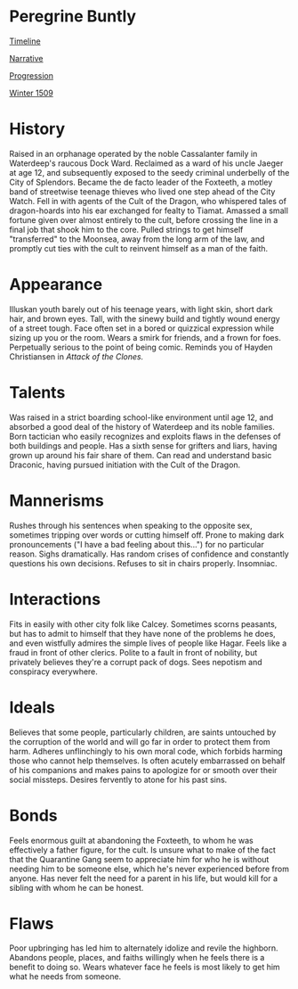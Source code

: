 # Peregrine Buntly

[Timeline](Timeline.md)

[Narrative](Narrative.md)

[Progression](Progression.md)

[Winter 1509](Winter%201509.md)

# History

Raised in an orphanage operated by the noble Cassalanter family in Waterdeep's raucous Dock Ward. Reclaimed as a ward of his uncle Jaeger at age 12, and subsequently exposed to the seedy criminal underbelly of the City of Splendors. Became the de facto leader of the Foxteeth, a motley band of streetwise teenage thieves who lived one step ahead of the City Watch. Fell in with agents of the Cult of the Dragon, who whispered tales of dragon-hoards into his ear exchanged for fealty to Tiamat. Amassed a small fortune given over almost entirely to the cult, before crossing the line in a final job that shook him to the core. Pulled strings to get himself "transferred" to the Moonsea, away from the long arm of the law, and promptly cut ties with the cult to reinvent himself as a man of the faith.

# Appearance

Illuskan youth barely out of his teenage years, with light skin, short dark hair, and brown eyes. Tall, with the sinewy build and tightly wound energy of a street tough. Face often set in a bored or quizzical expression while sizing up you or the room. Wears a smirk for friends, and a frown for foes. Perpetually serious to the point of being comic. Reminds you of Hayden Christiansen in *Attack of the Clones.*

# Talents

Was raised in a strict boarding school-like environment until age 12, and absorbed a good deal of the history of Waterdeep and its noble families. Born tactician who easily recognizes and exploits flaws in the defenses of both buildings and people. Has a sixth sense for grifters and liars, having grown up around his fair share of them. Can read and understand basic Draconic, having pursued initiation with the Cult of the Dragon.

# Mannerisms

Rushes through his sentences when speaking to the opposite sex, sometimes tripping over words or cutting himself off. Prone to making dark pronouncements ("I have a bad feeling about this...") for no particular reason. Sighs dramatically. Has random crises of confidence and constantly questions his own decisions. Refuses to sit in chairs properly. Insomniac.

# Interactions

Fits in easily with other city folk like Calcey. Sometimes scorns peasants, but has to admit to himself that they have none of the problems he does, and even wistfully admires the simple lives of people like Hagar. Feels like a fraud in front of other clerics. Polite to a fault in front of nobility, but privately believes they're a corrupt pack of dogs. Sees nepotism and conspiracy everywhere.

# Ideals

Believes that some people, particularly children, are saints untouched by the corruption of the world and will go far in order to protect them from harm. Adheres unflinchingly to his own moral code, which forbids harming those who cannot help themselves. Is often acutely embarrassed on behalf of his companions and makes pains to apologize for or smooth over their social missteps. Desires fervently to  atone for his past sins.

# Bonds

Feels enormous guilt at abandoning the Foxteeth, to whom he was effectively a father figure, for the cult. Is unsure what to make of the fact that the Quarantine Gang seem to appreciate him for who he is without needing him to be someone else, which he's never experienced before from anyone. Has never  felt the need for a parent in his life, but would kill for a sibling with whom he can be honest.

# Flaws

Poor upbringing has led him to alternately idolize and revile the highborn. Abandons people, places, and faiths willingly when he feels there is a benefit to doing so. Wears whatever face he feels is most likely to get him what he needs from someone.